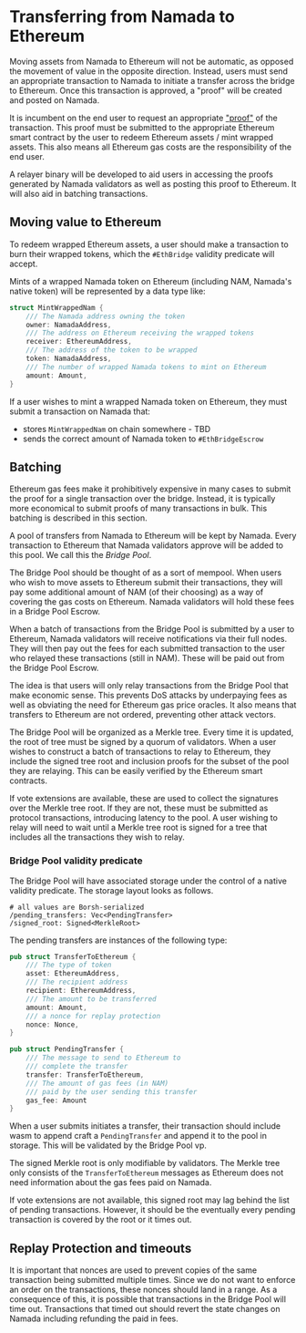 # Transferring from Namada to Ethereum

Moving assets from Namada to Ethereum will not be automatic, as opposed the
movement of value in the opposite direction. Instead, users must send an
appropriate transaction to Namada to initiate a transfer across the bridge
to Ethereum. Once this transaction is approved, a "proof" will be created
and posted on Namada.

It is incumbent on the end user to  request an appropriate ["proof"](proofs.md) 
of the transaction. This proof must be submitted to the appropriate Ethereum smart
contract by the user to redeem Ethereum assets / mint wrapped assets. This also
means all Ethereum gas costs are the responsibility of the end user.

A relayer binary will be developed to aid users in accessing the proofs
generated by Namada validators as well as posting this proof to Ethereum. It
will also aid in batching transactions.

## Moving value to Ethereum

To redeem wrapped Ethereum assets, a user should make a transaction to burn
their wrapped tokens, which the `#EthBridge` validity predicate will accept.

Mints of a wrapped Namada token on Ethereum (including NAM, Namada's native token)
will be represented by a data type like:
```rust
struct MintWrappedNam {
    /// The Namada address owning the token
    owner: NamadaAddress,
    /// The address on Ethereum receiving the wrapped tokens
    receiver: EthereumAddress,
    /// The address of the token to be wrapped 
    token: NamadaAddress,
    /// The number of wrapped Namada tokens to mint on Ethereum
    amount: Amount,
}
```

If a user wishes to mint a wrapped Namada token on Ethereum, they must
submit a transaction on Namada that:
- stores `MintWrappedNam` on chain somewhere - TBD
- sends the correct amount of Namada token to `#EthBridgeEscrow`

## Batching

Ethereum gas fees make it prohibitively expensive in many cases to submit
the proof for a single transaction over the bridge. Instead, it is typically
more economical to submit proofs of many transactions in bulk. This batching
is described in this section.

A pool of transfers from Namada to Ethereum will be kept by Namada. Every
transaction to Ethereum that Namada validators approve will be added to this
pool. We call this the _Bridge Pool_.

The Bridge Pool should be thought of as a sort of mempool. When users who
wish to move assets to Ethereum submit their transactions, they will pay some
additional amount of NAM (of their choosing) as a way of covering the gas
costs on Ethereum. Namada validators will hold these fees in a Bridge Pool
Escrow.

When a batch of transactions from the Bridge Pool is submitted by a user to
Ethereum, Namada validators will receive notifications via their full nodes.
They will then pay out the fees for each submitted transaction to the user who
relayed these transactions (still in NAM). These will be paid out from the
Bridge Pool Escrow.

The idea is that users will only relay transactions from the Bridge Pool
that make economic sense. This prevents DoS attacks by underpaying fees as
well as obviating the need for Ethereum gas price oracles. It also means
that transfers to Ethereum are not ordered, preventing other attack vectors.

The Bridge Pool will be organized as a Merkle tree. Every time it is updated,
the root of tree must be signed by a quorum of validators. When a user
wishes to construct a batch of transactions to relay to Ethereum, they
include the signed tree root and inclusion proofs for the subset of the pool
they are relaying. This can be easily verified by the Ethereum smart contracts.

If vote extensions are available, these are used to collect the signatures
over the Merkle tree root. If they are not, these must be submitted as protocol
transactions, introducing latency to the pool. A user wishing to relay will
need to wait until a Merkle tree root is signed for a tree that
includes all the transactions they wish to relay.

### Bridge Pool validity predicate

The Bridge Pool will have associated storage under the control of a native 
validity predicate. The storage layout looks as follows.

```
# all values are Borsh-serialized
/pending_transfers: Vec<PendingTransfer>
/signed_root: Signed<MerkleRoot>
```

The pending transfers are instances of the following type:
```rust
pub struct TransferToEthereum {
    /// The type of token 
    asset: EthereumAddress,
    /// The recipient address
    recipient: EthereumAddress,
    /// The amount to be transferred
    amount: Amount,
    /// a nonce for replay protection
    nonce: Nonce,
}

pub struct PendingTransfer {
    /// The message to send to Ethereum to 
    /// complete the transfer
    transfer: TransferToEthereum,
    /// The amount of gas fees (in NAM)
    /// paid by the user sending this transfer
    gas_fee: Amount
}
```
When a user submits initiates a transfer, their transaction should include wasm
to append craft a `PendingTransfer` and append it to the pool in storage. 
This will be validated by the Bridge Pool vp. 

The signed Merkle root is only modifiable by validators. The Merkle tree 
only consists of the `TransferToEthereum` messages as Ethereum does not need 
information about the gas fees paid on Namada. 

If vote extensions are not available, this signed root may lag behind the 
list of pending transactions. However, it should be the eventually every 
pending transaction is covered by the root or it times out.

## Replay Protection and timeouts

It is important that nonces are used to prevent copies of the same
transaction being submitted multiple times. Since we do not want to enforce
an order on the transactions, these nonces should land in a range. As a
consequence of this, it is possible that transactions in the Bridge Pool will
time out. Transactions that timed out should revert the state changes on
Namada including refunding the paid in fees.
